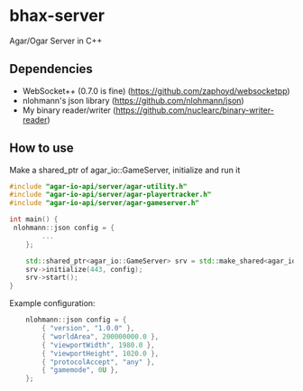 # bhax-server
Agar/Ogar Server in C++

## Dependencies
* WebSocket++ (0.7.0 is fine) (https://github.com/zaphoyd/websocketpp)
* nlohmann's json library (https://github.com/nlohmann/json)
* My binary reader/writer (https://github.com/nuclearc/binary-writer-reader)

## How to use
Make a shared_ptr of agar_io::GameServer, initialize and run it
```C++
#include "agar-io-api/server/agar-utility.h"
#include "agar-io-api/server/agar-playertracker.h"
#include "agar-io-api/server/agar-gameserver.h"

int main() {
 nlohmann::json config = {
        ...
    };

    std::shared_ptr<agar_io::GameServer> srv = std::make_shared<agar_io::GameServer>();
    srv->initialize(443, config);
    srv->start();
}
```

Example configuration:
```C++
    nlohmann::json config = {
        { "version", "1.0.0" },
        { "worldArea", 200000000.0 },
        { "viewportWidth", 1980.0 },
        { "viewportHeight", 1020.0 },
        { "protocolAccept", "any" },
        { "gamemode", 0U },
    };
```
